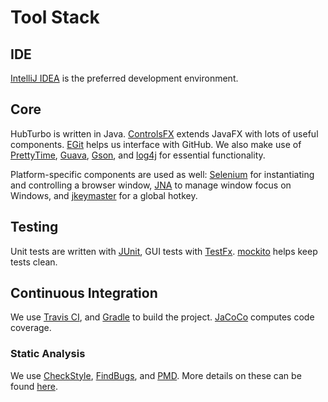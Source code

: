 
# Tool Stack

## IDE

[IntelliJ IDEA](https://www.jetbrains.com/idea/) is the preferred development environment.

## Core

HubTurbo is written in Java. [ControlsFX](http://fxexperience.com/controlsfx/) extends JavaFX with lots of useful components. [EGit](https://github.com/eclipse/egit-github) helps us interface with GitHub. We also make use of [PrettyTime](https://github.com/ocpsoft/prettytime/), [Guava](https://github.com/google/guava), [Gson](https://github.com/google/gson), and [log4j](http://logging.apache.org/log4j/2.x/) for essential functionality.

Platform-specific components are used as well: [Selenium](http://www.seleniumhq.org/) for instantiating and controlling a browser window, [JNA](https://github.com/twall/jna) to manage window focus on Windows, and [jkeymaster](https://github.com/tulskiy/jkeymaster) for a global hotkey.

## Testing

Unit tests are written with [JUnit](http://junit.org/), GUI tests with [TestFx](https://github.com/TestFX/TestFX). [mockito](http://mockito.org) helps keep tests clean.

## Continuous Integration

We use [Travis CI](https://travis-ci.org/), and [Gradle](http://gradle.org/) to build the project.
[JaCoCo](https://github.com/jacoco/jacoco) computes code coverage.

### Static Analysis


We use [CheckStyle](http://checkstyle.sourceforge.net/), [FindBugs](http://findbugs.sourceforge.net/), and [PMD](https://pmd.github.io/). More details on these can be found [here](staticAnalysis.md).
